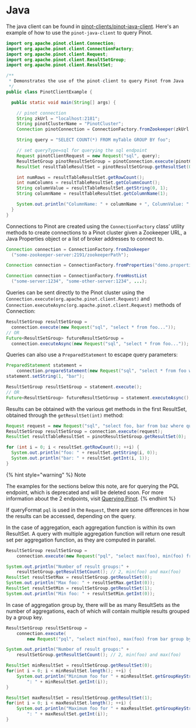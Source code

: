 # Java

The java client can be found in [pinot-clients/pinot-java-client](https://github.com/apache/incubator-pinot/tree/master/pinot-clients/pinot-java-client). Here's an example of how to use the `pinot-java-client` to query Pinot.

```java
import org.apache.pinot.client.Connection;
import org.apache.pinot.client.ConnectionFactory;
import org.apache.pinot.client.Request;
import org.apache.pinot.client.ResultSetGroup;
import org.apache.pinot.client.ResultSet;

/**
 * Demonstrates the use of the pinot-client to query Pinot from Java
 */
public class PinotClientExample {

  public static void main(String[] args) {

    // pinot connection
    String zkUrl = "localhost:2181";
    String pinotClusterName = "PinotCluster";
    Connection pinotConnection = ConnectionFactory.fromZookeeper(zkUrl + "/" + pinotClusterName);

    String query = "SELECT COUNT(*) FROM myTable GROUP BY foo";

    // set queryType=sql for querying the sql endpoint
    Request pinotClientRequest = new Request("sql", query);
    ResultSetGroup pinotResultSetGroup = pinotConnection.execute(pinotClientRequest);
    ResultSet resultTableResultSet = pinotResultSetGroup.getResultSet(0);

    int numRows = resultTableResultSet.getRowCount();
    int numColumns = resultTableResultSet.getColumnCount();
    String columnValue = resultTableResultSet.getString(0, 1);
    String columnName = resultTableResultSet.getColumnName(1);

    System.out.println("ColumnName: " + columnName + ", ColumnValue: " + columnValue);
  }
}
```

Connections to Pinot are created using the `ConnectionFactory` class’ utility methods to create connections to a Pinot cluster given a Zookeeper URL, a Java Properties object or a list of broker addresses to connect to.

```java
Connection connection = ConnectionFactory.fromZookeeper
  ("some-zookeeper-server:2191/zookeeperPath");

Connection connection = ConnectionFactory.fromProperties("demo.properties");

Connection connection = ConnectionFactory.fromHostList
  ("some-server:1234", "some-other-server:1234", ...);
```

Queries can be sent directly to the Pinot cluster using the `Connection.execute(org.apache.pinot.client.Request)` and `Connection.executeAsync(org.apache.pinot.client.Request)` methods of Connection:

```java
ResultSetGroup resultSetGroup = 
  connection.execute(new Request("sql", "select * from foo..."));
// OR
Future<ResultSetGroup> futureResultSetGroup = 
  connection.executeAsync(new Request("sql", "select * from foo..."));
```

Queries can also use a `PreparedStatement` to escape query parameters:

```java
PreparedStatement statement = 
    connection.prepareStatement(new Request("sql", "select * from foo where a = ?"));
statement.setString(1, "bar");

ResultSetGroup resultSetGroup = statement.execute();
// OR
Future<ResultSetGroup> futureResultSetGroup = statement.executeAsync();
```

Results can be obtained with the various get methods in the first ResultSet, obtained through the `getResultSet(int)` method:

```java
Request request = new Request("sql", "select foo, bar from baz where quux = 'quuux'");
ResultSetGroup resultSetGroup = connection.execute(request);
ResultSet resultTableResultSet = pinotResultSetGroup.getResultSet(0);

for (int i = 0; i < resultSet.getRowCount(); ++i) {
  System.out.println("foo: " + resultSet.getString(i, 0));
  System.out.println("bar: " + resultSet.getInt(i, 1));
}
```

{% hint style="warning" %}
Note

The examples for the sections below this note, are for querying the PQL endpoint, which is deprecated and will be deleted soon. For more information about the 2 endpoints, visit [Querying Pinot](../api/querying-pinot-using-standard-sql/).
{% endhint %}

If queryFormat `pql` is used in the `Request`, there are some differences in how the results can be accessed, depending on the query.

In the case of aggregation, each aggregation function is within its own ResultSet. A query with multiple aggregation function will return one result set per aggregation function, as they are computed in parallel.

```java
ResultSetGroup resultSetGroup = 
    connection.execute(new Request("pql", "select max(foo), min(foo) from bar"));

System.out.println("Number of result groups:" +
    resultSetGroup.getResultSetCount(); // 2, min(foo) and max(foo)
ResultSet resultSetMax = resultSetGroup.getResultSet(0);
System.out.println("Max foo: " + resultSetMax.getInt(0));
ResultSet resultSetMin = resultSetGroup.getResultSet(1);
System.out.println("Min foo: " + resultSetMin.getInt(0));
```

In case of aggregation group by, there will be as many ResultSets as the number of aggregations, each of which will contain multiple results grouped by a group key.

```java
ResultSetGroup resultSetGroup = 
    connection.execute(
        new Request("pql", "select min(foo), max(foo) from bar group by baz"));

System.out.println("Number of result groups:" +
    resultSetGroup.getResultSetCount(); // 2, min(foo) and max(foo)

ResultSet minResultSet = resultSetGroup.getResultSet(0);
for(int i = 0; i < minResultSet.length(); ++i) {
    System.out.println("Minimum foo for " + minResultSet.getGroupKeyString(i, 1) +
        ": " + minResultSet.getInt(i));
}

ResultSet maxResultSet = resultSetGroup.getResultSet(1);
for(int i = 0; i < maxResultSet.length(); ++i) {
    System.out.println("Maximum foo for " + maxResultSet.getGroupKeyString(i, 1) +
        ": " + maxResultSet.getInt(i));
}
```

